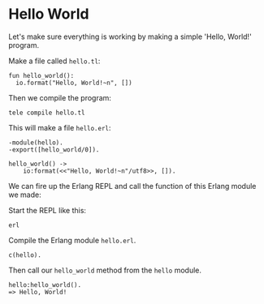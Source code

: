 # Hello World

Let's make sure everything is working by making a simple 'Hello, World!' program.

Make a file called `hello.tl`:

```
fun hello_world():
  io.format("Hello, World!~n", [])
```

Then we compile the program:

```
tele compile hello.tl
```

This will make a file `hello.erl`:

```
-module(hello).
-export([hello_world/0]).

hello_world() ->
    io:format(<<"Hello, World!~n"/utf8>>, []).
```

We can fire up the Erlang REPL and call the function of this Erlang module we made:

Start the REPL like this:
```
erl
```

Compile the Erlang module `hello.erl`.
```
c(hello).
```

Then call our `hello_world` method from the `hello` module.

```
hello:hello_world().
=> Hello, World!

```
